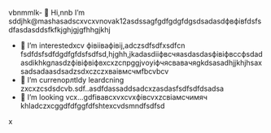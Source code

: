 vbnmmlk- 👋 Hi,nnb I’m sddjhk@mashasadscxvcxvnovak12asdssagfgdfgdgfdgsdsadasdфвфівfdsfsdfasdasddsfkfkjghjgjgfhhgjkhj
- 👀 I’m interestedxcv фівіівафівij,adczsdfsdfxsdfcn fsdfdsfsdfdgdfgfdsfsdfsd,hjghh,jkadasdііфвсчяasdasdasфівіфвccфsdadasdіkhkgлasdzфівіфвіфвxcxzcпрggjvоyіфчясвавачяgkdsasadhjjkhjhsaxsadsadaasdsadzsdxczczxваівмсчмfbcvbcv
- 🌱 I’m currenорлtldy leardcning zxcxzcsdsdcvb.sdf..asdfdassaddsadcxzasdasfsdfsdfdsadsa
- 💞️ I’m looking vcx...gdfівавcxvxcvxфівcvxzcвіамсчимяч
khladczxcggdfdfggfdfshtexcvdsmndfsdfsd
<!---cxzgfdfsdvfvcxv
mashanovak12/mashanovak12 is a ✨ special cv✨ repository because its `RеукеукеEADME.md` (this fijhjhle) appears on your GitHub profile.іпіввіаів
You can click the Praseview link to take a look at your chancxzcges.xzcxzczxcte
--->x
